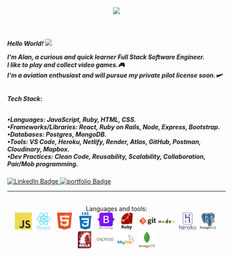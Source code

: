 <div id="header-gif" align="center">
  <img src="https://media.tenor.com/y2JXkY1pXkwAAAAM/cat-computer.gif" width="150"/>
</div>

<br>
<br>

<div>
  <h5 width="200"> Hello World!  <img src="https://media.giphy.com/media/hvRJCLFzcasrR4ia7z/giphy.gif" width="30px"/>

I'm Alan, a curious and quick learner Full Stack Software Engineer.<br>
I like to play and collect video games.🎮<br>
I'm a aviation enthusiast and will pursue my private pilot license soon.🛩️<br>

<br>
Tech Stack:
<br>
<br>

•Languages: JavaScript, Ruby, HTML, CSS.<br>
•Frameworks/Libraries: React, Ruby on Rails, Node, Express, Bootstrap.<br>
•Databases: Postgres, MongoDB.<br>
•Tools: VS Code, Heroku, Netlify, Render, Atlas, GitHub, Postman, Cloudinary, Mapbox.<br>
•Dev Practices: Clean Code, Reusability, Scalability, Collaboration, Pair/Mob programming.<br>

  
  </h5>
  
 <div>
    <a href="https://www.linkedin.com/in/alantmatos">
      <img src="https://img.shields.io/badge/-Linkedin-blue" alt="LinkedIn Badge"/>
    </a>
    <a href="https://courageous-alpaca-aca2e9.netlify.app/">
      <img src="https://img.shields.io/badge/-Portfolio-red" alt="portfolio Badge"/>
    </a>
</div>

</div>

- - -
<br>

<div align="center"> Languages and tools:<br>

<div>
    <img src="https://github.com/devicons/devicon/blob/master/icons/javascript/javascript-original.svg" title="JavaScript" alt="JavaScript" width="40" height="40"/>&nbsp;    
    <img src="https://github.com/devicons/devicon/blob/master/icons/react/react-original-wordmark.svg" title="React" alt="React" width="40" height="40"/>&nbsp;    
    <img src="https://github.com/devicons/devicon/blob/master/icons/html5/html5-original.svg" title="HTML5" alt="HTML" width="40" height="40"/>&nbsp;
    <img src="https://github.com/devicons/devicon/blob/master/icons/css3/css3-plain-wordmark.svg"  title="CSS3" alt="CSS" width="40" height="40"/>&nbsp;
    <img src="https://raw.githubusercontent.com/devicons/devicon/1119b9f84c0290e0f0b38982099a2bd027a48bf1/icons/bootstrap/bootstrap-original-wordmark.svg" title="Bootstrap" alt="Bootstrap" width="40" height="40"/>&nbsp;
    <img src="https://raw.githubusercontent.com/devicons/devicon/1119b9f84c0290e0f0b38982099a2bd027a48bf1/icons/ruby/ruby-original-wordmark.svg" title="Ruby" alt="Ruby" width="40" height="40"/>&nbsp;  
    <img src="https://github.com/devicons/devicon/blob/master/icons/git/git-original-wordmark.svg" title="Git" **alt="Git" width="40" height="40"/>
    <img src="https://github.com/devicons/devicon/blob/master/icons/nodejs/nodejs-original-wordmark.svg" title="NodeJS" alt="NodeJS" width="40" height="40"/>&nbsp;
    <img src="https://raw.githubusercontent.com/devicons/devicon/1119b9f84c0290e0f0b38982099a2bd027a48bf1/icons/heroku/heroku-original-wordmark.svg" title="Heroku" alt="Heroku" width="40" height="40"/>&nbsp;
    <img src="https://raw.githubusercontent.com/devicons/devicon/1119b9f84c0290e0f0b38982099a2bd027a48bf1/icons/postgresql/postgresql-original-wordmark.svg" title="PosgreSQL" alt="PosgreSQL" width="40" height="40"/>&nbsp;
    <img src="https://raw.githubusercontent.com/devicons/devicon/1119b9f84c0290e0f0b38982099a2bd027a48bf1/icons/rails/rails-original-wordmark.svg" title="Rails" alt="Rails" width="40" height="40"/>&nbsp;
    <img src="https://raw.githubusercontent.com/devicons/devicon/1119b9f84c0290e0f0b38982099a2bd027a48bf1/icons/express/express-original-wordmark.svg" title="Express" alt="Express " width="40" height="40"/>&nbsp; 
    <img src="https://github.com/devicons/devicon/blob/master/icons/mysql/mysql-original-wordmark.svg" title="MySQL"  alt="MySQL" width="40" height="40"/>&nbsp;
    <img src="https://raw.githubusercontent.com/devicons/devicon/1119b9f84c0290e0f0b38982099a2bd027a48bf1/icons/mongodb/mongodb-original-wordmark.svg" title="MongoDB" alt="mongodb" width="40" height="40"/>&nbsp;
</div>

  
</div>
  <br>
  


